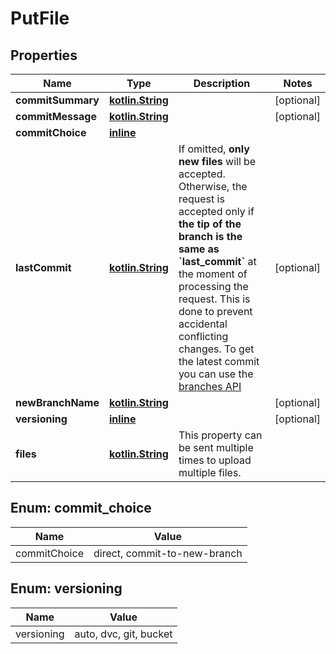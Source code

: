 # PutFile

## Properties
Name | Type | Description | Notes
------------ | ------------- | ------------- | -------------
**commitSummary** | [**kotlin.String**](.md) |  |  [optional]
**commitMessage** | [**kotlin.String**](.md) |  |  [optional]
**commitChoice** | [**inline**](#CommitChoiceEnum) |  | 
**lastCommit** | [**kotlin.String**](.md) | If omitted, **only new files** will be accepted.     Otherwise, the request is accepted only if **the tip of the branch is the same as &#x60;last_commit&#x60;** at the moment of processing the request.  This is done to prevent accidental conflicting changes. To get the latest commit you can use the [branches API](#operations-Branches-getBranch)  |  [optional]
**newBranchName** | [**kotlin.String**](.md) |  |  [optional]
**versioning** | [**inline**](#VersioningEnum) |  |  [optional]
**files** | [**kotlin.String**](.md) | This property can be sent multiple times to upload multiple files. | 

<a name="CommitChoiceEnum"></a>
## Enum: commit_choice
Name | Value
---- | -----
commitChoice | direct, commit-to-new-branch

<a name="VersioningEnum"></a>
## Enum: versioning
Name | Value
---- | -----
versioning | auto, dvc, git, bucket
